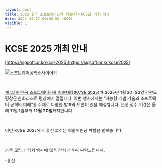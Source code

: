 ```yaml
---
layout: post
title: 2025 한국 소프트웨어공학 학술대회(KCSE) 개최 안내
date: 2024-10-07 00:00:00 +0900
visible: 1 
---
```


# KCSE 2025 개최 안내

[https://sigsoft.or.kr/kcse2025](https://sigsoft.or.kr/kcse2025)
<br/>

![소프트웨어공학소사이어티](https://sigsoft.or.kr/wp-content/uploads/2016/11/cropped-SES_logo_2014_wobg-e1481959667547.png)

<br/>

[제 27회 한국 소프트웨어공학 학술대회(KCSE 2025)](https://sigsoft.or.kr/kcse2025/)가 2025년 1월 20~22일 강원도 평창군 한화리조트 평창에서 열립니다.
이번 행사에서는 “지능형 개발 기술과 소프트웨어 공학의 미래”를 주제로 다양한 발표와 토론이 있을 예정입니다. 
논문 접수 기간은 올해 11월 1일부터 **12월 20일**까지입니다.

<br/>

이번 KCSE 2025에서 홍신 교수는 학술위원장 역할을 맡았습니다.

<br/>

논문 모집과 학회 행사에 많은 관심과 참여 부탁드립니다.


-홍신
